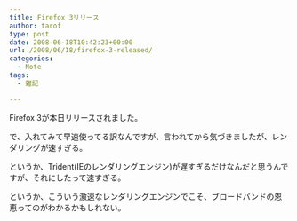```yaml
---
title: Firefox 3リリース
author: tarof
type: post
date: 2008-06-18T10:42:23+00:00
url: /2008/06/18/firefox-3-released/
categories:
  - Note
tags:
  - 雑記

---
```

Firefox 3が本日リリースされました。

で、入れてみて早速使ってる訳なんですが、言われてから気づきましたが、レンダリングが速すぎる。
  
というか、Trident(IEのレンダリングエンジン)が遅すぎるだけなんだと思うんですが、それにしたって速すぎる。

というか、こういう激速なレンダリングエンジンでこそ、ブロードバンドの恩恵ってのがわかるかもしれない。
